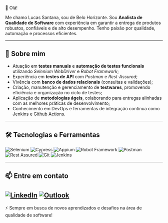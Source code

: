 👋 Olá!

Me chamo Lucas Santana, sou de Belo Horizonte. Sou **Analista de Qualidade de Software** com experiência em garantir a entrega de produtos robustos, confiáveis e de alto desempenho. Tenho paixão por qualidade, automação e processos eficientes.

---

## 🚀 Sobre mim

- Atuação em **testes manuais** e **automação de testes funcionais** utilizando _Selenium WebDriver_ e _Robot Framework_;
- Experiência em **testes de API** com _Postman_ e _Rest-Assured_;
- Vivência com **banco de dados relacionais** (consultas e validações);
- Criação, manutenção e gerenciamento de **testwares**, promovendo eficiência e organização no ciclo de testes;
- Aplicação de **metodologias ágeis**, colaborando para entregas alinhadas com as melhores práticas de desenvolvimento;
- Conhecimento em DevOps e ferramentas de integração contínua como Jenkins e Github Actions.

---

## 🛠️ Tecnologias e Ferramentas

![Selenium](https://img.shields.io/badge/-Selenium-43B02A?logo=selenium&logoColor=white&style=flat)
![Cypress](https://img.shields.io/badge/Cypress-E2E%20Tests-green?logo=cypress)
![Appium](https://img.shields.io/badge/-Appium-47226C?logo=appium&logoColor=white&style=flat)
![Robot Framework](https://img.shields.io/badge/-Robot_Framework-000000?logo=robot-framework&logoColor=white&style=flat)
![Postman](https://img.shields.io/badge/-Postman-FF6C37?logo=postman&logoColor=white&style=flat)
![Rest Assured](https://img.shields.io/badge/-Rest_Assured-6DB33F?logo=java&logoColor=white&style=flat)
![Git](https://img.shields.io/badge/-Git-F05032?logo=git&logoColor=white&style=flat)
![Jenkins](https://img.shields.io/badge/Jenkins-CI%2FCD-blue?logo=jenkins)

---

## 📫 Entre em contato

[![LinkedIn](https://img.shields.io/badge/-LinkedIn-0A66C2?logo=linkedin&logoColor=white&style=flat)](https://www.linkedin.com/in/lucas-santana-9b8040211)
[![Outlook](https://img.shields.io/badge/-Outlook-0078D4?logo=microsoft-outlook&logoColor=white&style=flat)](mailto:lucas.oliv.santana@outlook.com)
---

⚡ Sempre em busca de novos aprendizados e desafios na área de qualidade de software!
